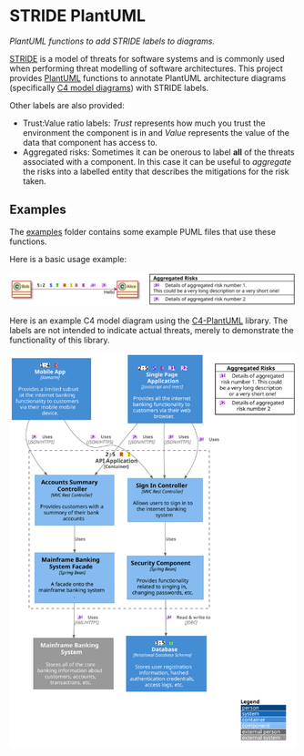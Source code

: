 # STRIDE PlantUML

_PlantUML functions to add STRIDE labels to diagrams._

[STRIDE](https://en.wikipedia.org/wiki/STRIDE_(security)) is a model of threats for software systems and is commonly used when performing threat modelling of software architectures. This project provides [PlantUML](http://plantuml.com/) functions to annotate PlantUML architecture diagrams (specifically [C4 model diagrams](https://c4model.com)) with STRIDE labels.

Other labels are also provided:

* Trust:Value ratio labels: _Trust_ represents how much you trust the environment the component is in and _Value_ represents the value of the data that component has access to.
* Aggregated risks: Sometimes it can be onerous to label **all** of the threats associated with a component. In this case it can be useful to _aggregate_ the risks into a labelled entity that describes the mitigations for the risk taken.

## Examples

The [examples](./examples) folder contains some example PUML files that use these functions.

Here is a basic usage example:

![A basic example](./examples/example.svg)

Here is an example C4 model diagram using the [C4-PlantUML](https://github.com/RicardoNiepel/C4-PlantUML) library. The labels are not intended to indicate actual threats, merely to demonstrate the functionality of this library.

![a C4 model example](./examples/c4-example.svg)
